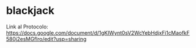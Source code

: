 # blackjack
Link al Protocolo: https://docs.google.com/document/d/1gKIWynt0sV2WcYebHdjxFi1cMaofkF580j2esMGflro/edit?usp=sharing
